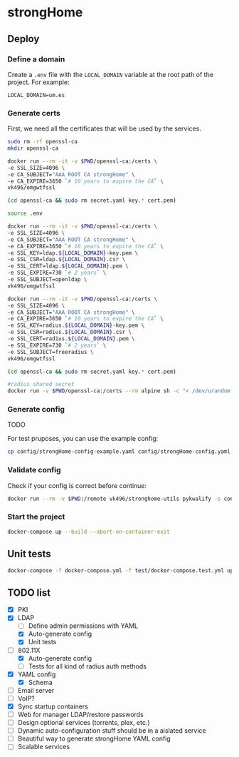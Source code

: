 # strongHome

## Deploy
### Define a domain

Create a `.env` file with the `LOCAL_DOMAIN` variable at the root path of the project. For example:
```
LOCAL_DOMAIN=um.es
```

### Generate certs
First, we need all the certificates that will be used by the services.

```bash
sudo rm -rf openssl-ca
mkdir openssl-ca

docker run --rm -it -v $PWD/openssl-ca:/certs \
-e SSL_SIZE=4096 \
-e CA_SUBJECT="AAA ROOT CA strongHome" \
-e CA_EXPIRE=3650 `# 10 years to expire the CA` \
vk496/omgwtfssl

(cd openssl-ca && sudo rm secret.yaml key.* cert.pem)

source .env

docker run --rm -it -v $PWD/openssl-ca:/certs \
-e SSL_SIZE=4096 \
-e CA_SUBJECT="AAA ROOT CA strongHome" \
-e CA_EXPIRE=3650 `# 10 years to expire the CA` \
-e SSL_KEY=ldap.${LOCAL_DOMAIN}-key.pem \
-e SSL_CSR=ldap.${LOCAL_DOMAIN}.csr \
-e SSL_CERT=ldap.${LOCAL_DOMAIN}.pem \
-e SSL_EXPIRE=730 `# 2 years` \
-e SSL_SUBJECT=openldap \
vk496/omgwtfssl

docker run --rm -it -v $PWD/openssl-ca:/certs \
-e SSL_SIZE=4096 \
-e CA_SUBJECT="AAA ROOT CA strongHome" \
-e CA_EXPIRE=3650 `# 10 years to expire the CA` \
-e SSL_KEY=radius.${LOCAL_DOMAIN}-key.pem \
-e SSL_CSR=radius.${LOCAL_DOMAIN}.csr \
-e SSL_CERT=radius.${LOCAL_DOMAIN}.pem \
-e SSL_EXPIRE=730 `# 2 years` \
-e SSL_SUBJECT=freeradius \
vk496/omgwtfssl

(cd openssl-ca && sudo rm secret.yaml key.* cert.pem)

#radius shared secret
docker run -v $PWD/openssl-ca:/certs --rm alpine sh -c "< /dev/urandom tr -dc \#@_\$%/\(\)=?A-Z-a-z-0-9 | head -c54 > /certs/radius-shared-secret"
```

### Generate config
TODO

For test pruposes, you can use the example config:

```bash
cp config/strongHome-config-example.yaml config/strongHome-config.yaml
```

### Validate config
Check if your config is correct before continue:
```bash
docker run --rm -v $PWD:/remote vk496/stronghome-utils pykwalify -s config/strongHome-schema.yaml -d config/strongHome-config.yaml
```

### Start the project
```bash
docker-compose up --build --abort-on-container-exit
```

## Unit tests
```bash
docker-compose -f docker-compose.yml -f test/docker-compose.test.yml up --build; docker-compose down
```


## TODO list
- [x] PKI
- [X] LDAP
  - [ ] Define admin permissions with YAML
  - [X] Auto-generate config
  - [X] Unit tests
- [ ] 802.11X
  - [x] Auto-generate config
  - [ ] Tests for all kind of radius auth methods
- [x] YAML config
  - [x] Schema
- [ ] Email server
- [ ] VoIP?
- [x] Sync startup containers
- [ ] Web for manager LDAP/restore passwords
- [ ] Design optional services (torrents, plex, etc.)
- [ ] Dynamic auto-configuration stuff should be in a aislated service
- [ ] Beautiful way to generate strongHome YAML config
- [ ] Scalable services
